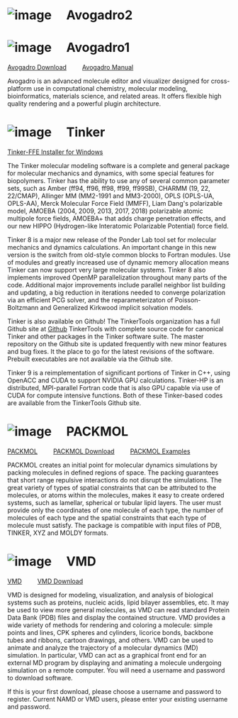 
# ![image](https://github.com/user-attachments/assets/0a9cf37c-0b4a-43be-9a3b-4dd543a49d7a) &nbsp;&nbsp;&nbsp; Avogadro2


# ![image](https://github.com/user-attachments/assets/58976a66-0927-428c-bbfd-8c1323114328) &nbsp;&nbsp;&nbsp; Avogadro1 


[Avogadro Download](https://sourceforge.net/projects/avogadro/files/latest/download)
&nbsp;&nbsp;&nbsp;&nbsp;&nbsp;&nbsp;&nbsp;
[Avogadro Manual](https://avogadro.cc/docs/)

Avogadro is an advanced molecule editor and visualizer designed for cross-platform use in computational chemistry, molecular modeling, bioinformatics, materials science, and related areas.
It offers flexible high quality rendering and a powerful plugin architecture.

# ![image](https://github.com/user-attachments/assets/c2482d54-44e4-4b75-a34a-7dd3249ba061) &nbsp;&nbsp;&nbsp; Tinker  

[Tinker-FFE Installer for Windows](https://dasher.wustl.edu/tinker/)

The Tinker molecular modeling software is a complete and general package for molecular mechanics and dynamics, with some special features for biopolymers. Tinker has the ability to use any of several common parameter sets, such as Amber (ff94, ff96, ff98, ff99, ff99SB), CHARMM (19, 22, 22/CMAP), Allinger MM (MM2-1991 and MM3-2000), OPLS (OPLS-UA, OPLS-AA), Merck Molecular Force Field (MMFF), Liam Dang's polarizable model, AMOEBA (2004, 2009, 2013, 2017, 2018) polarizable atomic multipole force fields, AMOEBA+ that adds charge penetration effects, and our new HIPPO (Hydrogen-like Interatomic Polarizable Potential) force field.

Tinker 8 is a major new release of the Ponder Lab tool set for molecular mechanics and dynamics calculations. An important change in this new version is the switch from old-style common blocks to Fortran modules. Use of modules and greatly increased use of dynamic memory allocation means Tinker can now support very large molecular systems. Tinker 8 also implements improved OpenMP parallelization throughout many parts of the code. Additional major improvements include parallel neighbor list building and updating, a big reduction in iterations needed to converge polarization via an efficient PCG solver, and the reparameterizaton of Poisson-Boltzmann and Generalized Kirkwood implicit solvation models.

Tinker is also available on Github! The TinkerTools organization has a full Github site at [Github](https://github.com/) TinkerTools with complete source code for canonical Tinker and other packages in the Tinker software suite. The master repository on the Github site is updated frequently with new minor features and bug fixes. It the place to go for the latest revisions of the software. Prebuilt executables are not available via the Github site.

Tinker 9 is a reimplementation of significant portions of Tinker in C++, using OpenACC and CUDA to support NVIDIA GPU calculations. Tinker-HP is an distributed, MPI-parallel Fortran code that is also GPU capable via use of CUDA for compute intensive functions. Both of these Tinker-based codes are available from the TinkerTools Github site.

# ![image](https://github.com/user-attachments/assets/782fd85b-9cd5-4359-bcda-ffb33d4b16c3) &nbsp;&nbsp;&nbsp; PACKMOL

[PACKMOL](https://m3g.github.io/packmol/)
&nbsp;&nbsp;&nbsp;&nbsp;&nbsp;&nbsp;&nbsp;
[PACKMOL Download](https://m3g.github.io/packmol/download.shtml)
&nbsp;&nbsp;&nbsp;&nbsp;&nbsp;&nbsp;&nbsp;
[PACKMOL Examples](https://m3g.github.io/packmol/examples.shtml)

PACKMOL creates an initial point for molecular dynamics simulations by packing molecules in defined regions of space. The packing guarantees that short range repulsive interactions do not disrupt the simulations.
The great variety of types of spatial constraints that can be attributed to the molecules, or atoms within the molecules, makes it easy to create ordered systems, such as lamellar, spherical or tubular lipid layers.
The user must provide only the coordinates of one molecule of each type, the number of molecules of each type and the spatial constraints that each type of molecule must satisfy.
The package is compatible with input files of PDB, TINKER, XYZ and MOLDY formats.

# ![image](https://github.com/user-attachments/assets/c6c40182-50b5-4ed5-8c36-03f4d6b089fc) &nbsp;&nbsp;&nbsp; VMD

[VMD](https://www.ks.uiuc.edu/Research/vmd/)
&nbsp;&nbsp;&nbsp;&nbsp;&nbsp;&nbsp;&nbsp;
[VMD Download](https://www.ks.uiuc.edu/Development/Download/download.cgi?UserID=&AccessCode=&ArchiveID=1647)

VMD is designed for modeling, visualization, and analysis of biological systems such as proteins, nucleic acids, lipid bilayer assemblies, etc. It may be used to view more general molecules, as VMD can read standard Protein Data Bank (PDB) files and display the contained structure. VMD provides a wide variety of methods for rendering and coloring a molecule: simple points and lines, CPK spheres and cylinders, licorice bonds, backbone tubes and ribbons, cartoon drawings, and others. VMD can be used to animate and analyze the trajectory of a molecular dynamics (MD) simulation. In particular, VMD can act as a graphical front end for an external MD program by displaying and animating a molecule undergoing simulation on a remote computer.
You will need a username and password to download software.

If this is your first download, please choose a username and password to register.
Current NAMD or VMD users, please enter your existing username and password.

